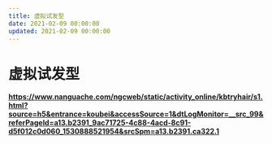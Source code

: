 ```yaml
---
title: 虚拟试发型
date: 2021-02-09 00:00:00
updated: 2021-02-09 00:00:00
---
```


# 虚拟试发型

**https://www.nanguache.com/ngcweb/static/activity_online/kbtryhair/s1.html?source=h5&entrance=koubei&accessSource=1&dtLogMonitor=__src_99&referPageId=a13.b2391_9ac71725-4c88-4acd-8c91-d5f012c0d060_1530888521954&srcSpm=a13.b2391.ca322.1**

